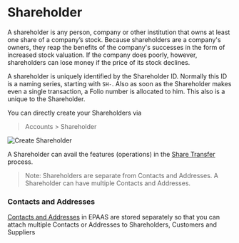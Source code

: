 <!-- add-breadcrumbs -->
# Shareholder

A shareholder is any person, company or other institution that owns at least one share of a company’s stock. Because shareholders are a company's owners, they reap the benefits of the company's successes in the form of increased stock valuation. If the company does poorly, however, shareholders can lose money if the price of its stock declines.

A shareholder is uniquely identified by the Shareholder ID. Normally this ID is a naming series, starting with `SH-`. Also as soon as the Shareholder makes even a single transaction, a Folio number is allocated to him. This also is a unique to the Shareholder.

You can directly create your Shareholders via

> Accounts > Shareholder

<img class="screenshot" alt="Create Shareholder" src="/docs/assets/img/accounts/shareholder/shareholder_tonystark.png">

A Shareholder can avail the features (operations) in the [Share Transfer](/docs/user/manual/en/accounts/share/share_transfer.html) process.

> Note: Shareholders are separate from Contacts and Addresses. A Shareholder can
have multiple Contacts and Addresses.

### Contacts and Addresses

[Contacts and Addresses](/docs/user/manual/en/CRM/contact.html) in EPAAS are stored separately so that you can
attach multiple Contacts or Addresses to Shareholders, Customers and Suppliers